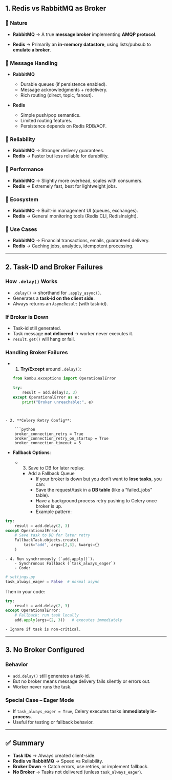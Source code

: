 

## 1. Redis vs RabbitMQ as Broker

### 🔑 Nature

- **RabbitMQ** → A true **message broker** implementing **AMQP protocol**.
    
- **Redis** → Primarily an **in-memory datastore**, using lists/pubsub to **emulate a broker**.
    

### 🔑 Message Handling

- **RabbitMQ**
    
    - Durable queues (if persistence enabled).
    - Message acknowledgments + redelivery.
    - Rich routing (direct, topic, fanout).
        
- **Redis**
    
    - Simple push/pop semantics.
    - Limited routing features.
    - Persistence depends on Redis RDB/AOF.
        

### 🔑 Reliability

- **RabbitMQ** → Stronger delivery guarantees.
- **Redis** → Faster but less reliable for durability.
    

### 🔑 Performance

- **RabbitMQ** → Slightly more overhead, scales with consumers.
- **Redis** → Extremely fast, best for lightweight jobs.
    

### 🔑 Ecosystem

- **RabbitMQ** → Built-in management UI (queues, exchanges).
- **Redis** → General monitoring tools (Redis CLI, RedisInsight).
    

### 🔑 Use Cases

- **RabbitMQ** → Financial transactions, emails, guaranteed delivery.
- **Redis** → Caching jobs, analytics, idempotent processing.
    

---

## 2. Task-ID and Broker Failures

### How `.delay()` Works

- `.delay()` → shorthand for `.apply_async()`.
- Generates a **task-id on the client side**.
- Always returns an `AsyncResult` (with task-id).
    

### If Broker is Down

- Task-id still generated.
- Task message **not delivered** → worker never executes it.
- `result.get()` will hang or fail.
    

### Handling Broker Failures

- 1. **Try/Except** around `.delay()`:
    ```python
    from kombu.exceptions import OperationalError

	try:
	    result = add.delay(2, 3)
	except OperationalError as e:
	    print("Broker unreachable:", e)

```
    
    
- 2. **Celery Retry Config**:
    
    ```python
    broker_connection_retry = True
	broker_connection_retry_on_startup = True
	broker_connection_timeout = 5

```
    
- **Fallback Options**:
    
    - 3. Save to DB for later replay.
	    - Add a Fallback Queue
		    - If your broker is down but you don’t want to **lose tasks**, you can:
		    - Save the request/task in a **DB table** (like a “failed_jobs” table).
		    - Have a background process retry pushing to Celery once broker is up.
		    - Example pattern:
```python
try:
    result = add.delay(2, 3)
except OperationalError:
    # Save task to DB for later retry
    FallbackTask.objects.create(
        task="add", args=[2,3], kwargs={}
    )

```
      
    - 4. Run synchronously (`add.apply()`).
	    - Synchronous Fallback (`task_always_eager`)
	    - Code:
```python
# settings.py
task_always_eager = False  # normal async

```

Then in your code:
```python
try:
    result = add.delay(2, 3)
except OperationalError:
    # Fallback: run task locally
    add.apply(args=(2, 3))   # executes immediately

```
		      
    - Ignore if task is non-critical.
        

---

## 3. No Broker Configured

### Behavior

- `add.delay()` still generates a task-id.
- But no broker means message delivery fails silently or errors out.
- Worker never runs the task.
    

### Special Case – Eager Mode

- If `task_always_eager = True`, Celery executes tasks **immediately in-process**.
- Useful for testing or fallback behavior.
    

---

## ✅ Summary

- **Task IDs** → Always created client-side.
- **Redis vs RabbitMQ** → Speed vs Reliability.
- **Broker Down** → Catch errors, use retries, or implement fallback.
- **No Broker** → Tasks not delivered (unless `task_always_eager`).